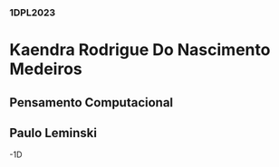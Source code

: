### 1DPL2023
# Kaendra Rodrigue  Do Nascimento Medeiros 
##  Pensamento Computacional 
##  Paulo Leminski
-1D
